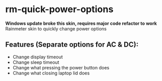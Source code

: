 # rm-quick-power-options
**Windows update broke this skin, requires major code refactor to work**
Rainmeter skin to quickly change power options

## Features (Separate options for AC & DC):
* Change display timeout
* Change sleep timeout
* Change what pressing the power button does
* Change what closing laptop lid does
